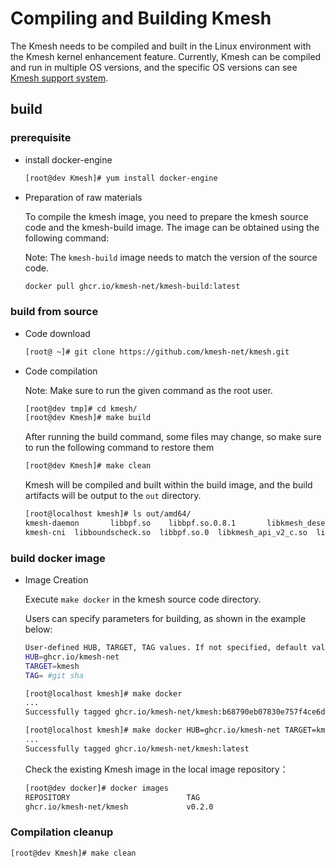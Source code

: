 # Compiling and Building Kmesh

The Kmesh needs to be compiled and built in the Linux environment with the Kmesh kernel enhancement feature. Currently, Kmesh can be compiled and run in multiple OS versions, and the specific OS versions can see [Kmesh support system](kmesh_support.md).

## build

### prerequisite

- install docker-engine

  ```sh
  [root@dev Kmesh]# yum install docker-engine
  ```

- Preparation of raw materials

  To compile the kmesh image, you need to prepare the kmesh source code and the kmesh-build image. The image can be obtained using the following command:

  Note: The `kmesh-build` image needs to match the version of the source code.
  
  ```bash
  docker pull ghcr.io/kmesh-net/kmesh-build:latest
  ```

### build from source

- Code download

  ```sh
  [root@ ~]# git clone https://github.com/kmesh-net/kmesh.git
  ```

- Code compilation

  Note: Make sure to run the given command as the root user.

  ```sh
  [root@dev tmp]# cd kmesh/
  [root@dev Kmesh]# make build
  ```

  After running the build command, some files may change, so make sure to run the following command to restore them

  ```sh
  [root@dev Kmesh]# make clean
  ```

  Kmesh will be compiled and built within the build image, and the build artifacts will be output to the `out` directory.

  ```bash
  [root@localhost kmesh]# ls out/amd64/
  kmesh-daemon       libbpf.so    libbpf.so.0.8.1       libkmesh_deserial.so  libprotobuf-c.so.1      mdacore
  kmesh-cni  libboundscheck.so  libbpf.so.0  libkmesh_api_v2_c.so  libprotobuf-c.so      libprotobuf-c.so.1.0.0
  ```

### build docker image

- Image Creation

  Execute `make docker` in the kmesh source code directory.

  Users can specify parameters for building, as shown in the example below:

  ```sh
  User-defined HUB, TARGET, TAG values. If not specified, default values will be used.
  HUB=ghcr.io/kmesh-net
  TARGET=kmesh
  TAG= #git sha
  
  [root@localhost kmesh]# make docker
  ...
  Successfully tagged ghcr.io/kmesh-net/kmesh:b68790eb07830e757f4ce6d1c478d0046ee79730
  
  [root@localhost kmesh]# make docker HUB=ghcr.io/kmesh-net TARGET=kmesh TAG=latest
  ...
  Successfully tagged ghcr.io/kmesh-net/kmesh:latest
  ```
  
  Check the existing Kmesh image in the local image repository：
  
  ```sh
  [root@dev docker]# docker images
  REPOSITORY                          TAG                                        IMAGE ID            CREATED             SIZE
  ghcr.io/kmesh-net/kmesh             v0.2.0                                     71aec5898c44        10 days ago         457MB
  ```

### Compilation cleanup

  ```sh
  [root@dev Kmesh]# make clean
  ```
